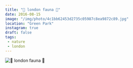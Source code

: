 ```yaml
---
title: "🍃 london fauna 🍃"
date: 2016-08-15
image: "/img/photo/4c1bb62453d2735c05987c8ea9872c89.jpg"
location: "Green Park"
instagram: true
draft: false
tags:
 - nature
 - london
---
```


![🍃 london fauna 🍃](/img/photo/4c1bb62453d2735c05987c8ea9872c89.jpg)

